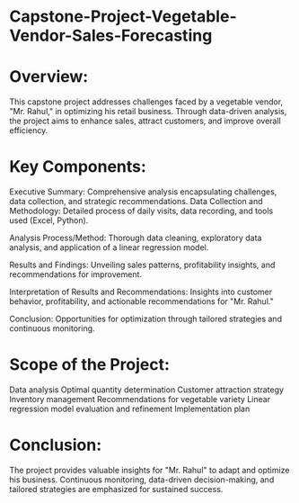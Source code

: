 # Capstone-Project-Vegetable-Vendor-Sales-Forecasting
# Overview:
This capstone project addresses challenges faced by a vegetable vendor, "Mr. Rahul," in optimizing his retail business. Through data-driven analysis, the project aims to enhance sales, attract customers, and improve overall efficiency.

# Key Components:
Executive Summary: Comprehensive analysis encapsulating challenges, data collection, and strategic recommendations.
Data Collection and Methodology: Detailed process of daily visits, data recording, and tools used (Excel, Python).

Analysis Process/Method: Thorough data cleaning, exploratory data analysis, and application of a linear regression model.

Results and Findings: Unveiling sales patterns, profitability insights, and recommendations for improvement.

Interpretation of Results and Recommendations: Insights into customer behavior, profitability, and actionable recommendations for "Mr. Rahul."

Conclusion: Opportunities for optimization through tailored strategies and continuous monitoring.

# Scope of the Project:

Data analysis
Optimal quantity determination
Customer attraction strategy
Inventory management
Recommendations for vegetable variety
Linear regression model evaluation and refinement
Implementation plan

# Conclusion:
The project provides valuable insights for "Mr. Rahul" to adapt and optimize his business. Continuous monitoring, data-driven decision-making, and tailored strategies are emphasized for sustained success.
